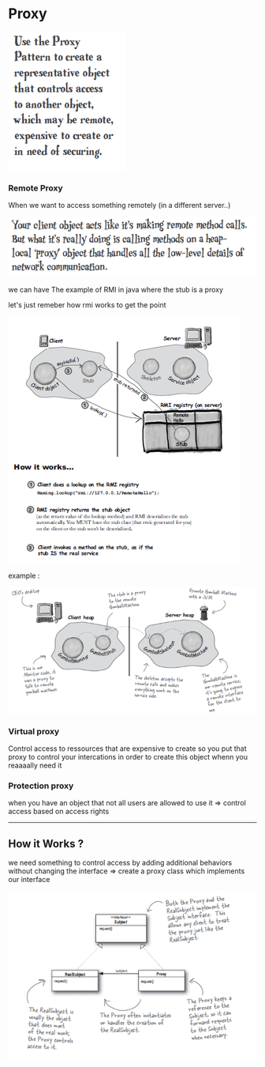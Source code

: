 # Proxy

![Proxy%207db54ce03ab74640a1c34f81116a9f91/Untitled.png](Proxy%207db54ce03ab74640a1c34f81116a9f91/Untitled.png)

### Remote Proxy

 When we want to access something remotely (in a different server..)

![Proxy%207db54ce03ab74640a1c34f81116a9f91/Untitled%201.png](Proxy%207db54ce03ab74640a1c34f81116a9f91/Untitled%201.png)

we can have The example of RMI in java where the stub is a proxy

let's just remeber how rmi works to get the point

![Proxy%207db54ce03ab74640a1c34f81116a9f91/Untitled%202.png](Proxy%207db54ce03ab74640a1c34f81116a9f91/Untitled%202.png)

example :

![Proxy%207db54ce03ab74640a1c34f81116a9f91/Untitled%203.png](Proxy%207db54ce03ab74640a1c34f81116a9f91/Untitled%203.png)

### Virtual proxy

Control access to ressources that are expensive to create  so you put that proxy to control your intercations in order to create this object whenn you reaaaally need it

### Protection proxy

when you have an object that not all users are allowed to use it ⇒ control access based on access rights

---

## How it Works ?

we need something to control access by adding additional behaviors without changing the interface ⇒ create a proxy class which implements our interface

![Proxy%207db54ce03ab74640a1c34f81116a9f91/Untitled%204.png](Proxy%207db54ce03ab74640a1c34f81116a9f91/Untitled%204.png)
